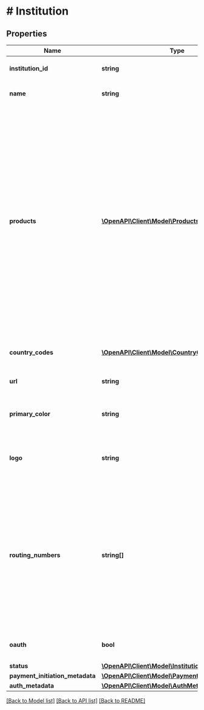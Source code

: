 # # Institution

## Properties

Name | Type | Description | Notes
------------ | ------------- | ------------- | -------------
**institution_id** | **string** | Unique identifier for the institution |
**name** | **string** | The official name of the institution |
**products** | [**\OpenAPI\Client\Model\Products[]**](Products.md) | A list of the Plaid products supported by the institution. Note that only institutions that support Instant Auth will return &#x60;auth&#x60; in the product array; institutions that do not list &#x60;auth&#x60; may still support other Auth methods such as Instant Match or Automated Micro-deposit Verification. To identify institutions that support those methods, use the &#x60;auth_metadata&#x60; object. For more details, see [Full Auth coverage](https://plaid.com/docs/auth/coverage/). |
**country_codes** | [**\OpenAPI\Client\Model\CountryCode[]**](CountryCode.md) | A list of the country codes supported by the institution. |
**url** | **string** | The URL for the institution&#39;s website | [optional]
**primary_color** | **string** | Hexadecimal representation of the primary color used by the institution | [optional]
**logo** | **string** | Base64 encoded representation of the institution&#39;s logo | [optional]
**routing_numbers** | **string[]** | A partial list of routing numbers associated with the institution. This list is provided for the purpose of looking up institutions by routing number. It is not comprehensive and should never be used as a complete list of routing numbers for an institution. |
**oauth** | **bool** | Indicates that the institution has an OAuth login flow. |
**status** | [**\OpenAPI\Client\Model\InstitutionStatus**](InstitutionStatus.md) |  | [optional]
**payment_initiation_metadata** | [**\OpenAPI\Client\Model\PaymentInitiationMetadata**](PaymentInitiationMetadata.md) |  | [optional]
**auth_metadata** | [**\OpenAPI\Client\Model\AuthMetadata**](AuthMetadata.md) |  | [optional]

[[Back to Model list]](../../README.md#models) [[Back to API list]](../../README.md#endpoints) [[Back to README]](../../README.md)

